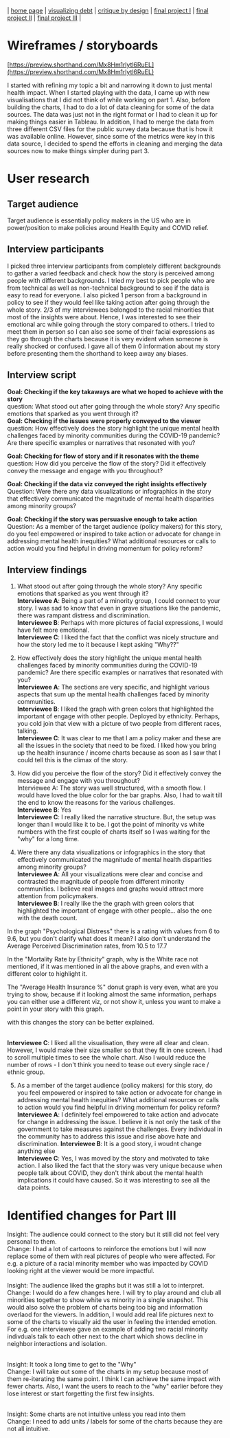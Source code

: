 | [home page](https://cvivek98.github.io/chinmay-vivek-portfolio/) | [visualizing debt](visualizing-government-debt) | [critique by design](critique-by-design) | [final project I](final-project-part-one) | [final project II](part-two) | [final project III](final-project-part-three) |

# Wireframes / storyboards

[https://preview.shorthand.com/Mx8Hm1rlytl6RuEL](https://preview.shorthand.com/Mx8Hm1rlytl6RuEL)

I started with refining my topic a bit and narrowing it down to just mental health impact. When I started playing with the data, I came up with new visualisations that I did not think of while working on part 1. Also, before building the charts, I had to do a lot of data cleaning for some of the data sources. The data was just not in the right format or I had to clean it up for making things easier in Tableau. In addition, I had to merge the data from three different CSV files for the public survey data because that is how it was available online. However, since some of the metrics were key in this data source, I decided to spend the efforts in cleaning and merging the data sources now to make things simpler during part 3.

# User research 


## Target audience
Target audience is essentially policy makers in the US who are in power/position to make policies around Health Equity and COVID relief.

## Interview participants

I picked three interview participants from completely different backgrounds to gather a varied feedback and check how the story is perceived among people with different backgrounds. I tried my best to pick people who are from technical as well as non-technical background to see if the data is easy to read for everyone. I also picked 1 person from a background in policy to see if they would feel like taking action after going through the whole story. 2/3 of my interviewees belonged to the racial minorities that most of the insights were about. Hence, I was interested to see their emotional arc while going through the story compared to others. I tried to meet them in person so I can also see some of their facial expressions as they go through the charts because it is very evident when someone is really shocked or confused. I gave all of them 0 information about my story before presenting them the shorthand to keep away any biases.

## Interview script

**Goal: Checking if the key takaways are what we hoped to achieve with the story** <br>
question: What stood out after going through the whole story? Any specific emotions that sparked as you went through it?                                           
**Goal: Checking if the issues were properly conveyed to the viewer**  <br>
question: How effectively does the story highlight the unique mental health challenges faced by minority communities during the COVID-19 pandemic? Are there specific examples or narratives that resonated with you?

**Goal: Checking for flow of story and if it resonates with the theme**    <br>
question: How did you perceive the flow of the story? Did it effectively convey the message and engage with you throughout?

**Goal: Checking if the data viz conveyed the right insights effectively**<br>
Question: Were there any data visualizations or infographics in the story that effectively communicated the magnitude of mental health disparities among minority groups?

**Goal: Checking if the story was persuasive enough to take action**<br>
Question: As a member of the target audience (policy makers) for this story, do you feel empowered or inspired to take action or advocate for change in addressing mental health inequities? What additional resources or calls to action would you find helpful in driving momentum for policy reform?


## Interview findings

1. What stood out after going through the whole story? Any specific emotions that sparked as you went through it?
<br>**Interviewee A**: Being a part of a minority group, I could connect to your story. I was sad to know that even in grave situations like the pandemic, there was rampant distress and discrimination.
<br>**Interviewee B**: Perhaps with more pictures of facial expressions, I would have felt more emotional.
<br>**Interviewee C**: I liked the fact that the conflict was nicely structure and how the story led me to it because I kept asking "Why??"

2. How effectively does the story highlight the unique mental health challenges faced by minority communities during the COVID-19 pandemic? Are there specific examples or narratives that resonated with you?
<br>**Interviewee A**: The sections are very specific, and highlight various aspects that sum up the mental health challenges faced by minority communities.
<br>**Interviewee B**: I liked the graph with green colors that highlighted the important of engage with other people. Deployed by ethnicity. Perhaps, you cold join that view with a picture of two people from different races, talking. 
<br>**Interviewee C**: It was clear to me that I am a policy maker and these are all the issues in the society that need to be fixed. I liked how you bring up the health insurance / income charts because as soon as I saw that I could tell this is the climax of the story.

3. How did you perceive the flow of the story? Did it effectively convey the message and engage with you throughout?
<br>Interviewee A: The story was well structured, with a smooth flow. I would have loved the blue color for the bar graphs. Also, I had to wait till the end to know the reasons for the various challenges.
<br>**Interviewee B**: Yes
<br>**Interviewee C**: I really liked the narrative structure. But, the setup was longer than I would like it to be. I got the point of minority vs white numbers with the first couple of charts itself so I was waiting for the "why" for a long time.

4. Were there any data visualizations or infographics in the story that effectively communicated the magnitude of mental health disparities among minority groups? 
<br>**Interviewee A**: All your visualizations were clear and concise and contrasted the magnitude of people from different minority communities. I believe real images and graphs would attract more attention from policymakers.
<br>**Interviewee B**: I really like the  the graph with green colors that highlighted the important of engage with other people... also the one with the death count. 

In the graph "Psychological Distress" there is a rating with values from 6 to 9.6, but you don't clarify what does it mean?
I also don't understand the Average Perceived Discrimination rates, from 10.5 to 17.7

In the "Mortality Rate by Ethnicity" graph, why is the White race not mentioned, if it was mentioned in all the above graphs, and even with a different color to highlight it.


The "Average Health Insurance %" donut graph is very even, what are you trying to show, because if it looking almost the same information, perhaps you can either use a different viz, or not show it, unless you want to make a point in your story with this graph. 

with this changes the story can be better explained.

<br>**Interviewee C**: I liked all the visualisation, they were all clear and clean. However, I would make their size smaller so that they fit in one screen. I had to scroll multiple times to see the whole chart. Also I would reduce the number of rows - I don't think you need to tease out every single race / ethnic group. 

5. As a member of the target audience (policy makers) for this story, do you feel empowered or inspired to take action or advocate for change in addressing mental health inequities? What additional resources or calls to action would you find helpful in driving momentum for policy reform?
**Interviewee A**: I definitely feel empowered to take action and advocate for change in addressing the issue. I believe it is not only the task of the government to take measures against the challenges. Every individual in the community has to address this issue and rise above hate and discrimination.
**Interviewee B**: It is a good story, i woudnt change anything else
<br>**Interviewee C**: Yes, I was moved by the story and motivated to take action. I also liked the fact that the story was very unique because when people talk about COVID, they don't think about the mental health implications it could have caused. So it was interesting to see all the data points.

# Identified changes for Part III

Insight: The audience could connect to the story but it still did not feel very personal to them.
<br>Change: I had a lot of cartoons to reinforce the emotions but I will now replace some of them with real pictures of people who were affected. For e.g. a picture of a racial minority member who was impacted by COVID looking right at the viewer would be more impactful.
<br>
<br>Insight: The audience liked the graphs but it was still a lot to interpret.
<br>Change: I would do a few changes here. I will try to play around and club all minorities together to show white vs minority in a single snapshot. This would also solve the problem of charts being too big and information overlaod for the viewers. In addition, I would add real life pictures next to some of the charts to visually aid the user in feeling the intended emotion. For e.g. one interviewee gave an example of adding two racial minority indivduals talk to each other next to the chart which shows decline in neighbor interactions and isolation.

<br>Insight: It took a long time to get to the "Why"
<br>Change: I will take out some of the charts in my setup because most of them re-iterating the same point. I think I can achieve the same impact with fewer charts. Also, I want the users to reach to the "why" earlier before they lose interest or start forgetting the first few insights.

<br>Insight: Some charts are not intuitive unless you read into them 
<br>Change: I need to add units / labels for some of the charts because they are not all intuitive. 

